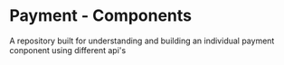 # Payment - Components

A repository built for understanding and building an individual payment conponent using different api's
